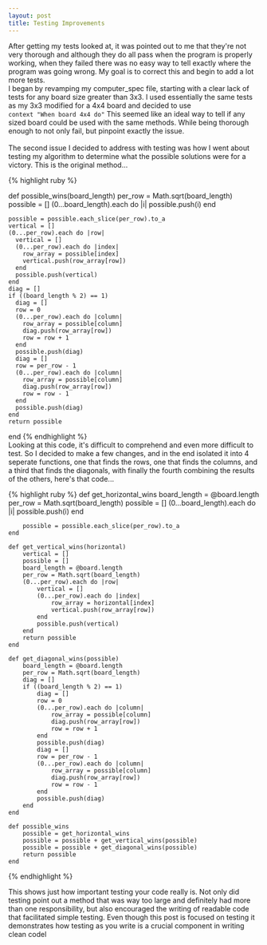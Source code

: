 ```yaml
---
layout: post
title: Testing Improvements
---
```


After getting my tests looked at, it was pointed out to me that they're not very thorough and although they do all pass when the program is properly working, when they failed there was no easy way to tell exactly where the program was going wrong. My goal is to correct this and begin to add a lot more tests.<br> I began by revamping my computer_spec file, starting with a clear lack of tests for any board size greater than 3x3. I used essentially the same tests as my 3x3 modified for a 4x4 board and decided to use 
<br>`context "When board 4x4 do"` 
This seemed like an ideal way to tell if any sized board could be used with the same methods. While being thorough enough to not only fail, but pinpoint exactly the issue.
<br><br>
The second issue I decided to address with testing was how I went about testing my algorithm to determine what the possible solutions were for a victory. This is the original method...
<br>

{% highlight ruby %}

  def possible_wins(board_length)
    per_row = Math.sqrt(board_length)
    possible = []
    (0...board_length).each do |i|
      possible.push(i)
    end
    
    possible = possible.each_slice(per_row).to_a
    vertical = []
    (0...per_row).each do |row|
      vertical = []
      (0...per_row).each do |index|
        row_array = possible[index]
        vertical.push(row_array[row])
      end
      possible.push(vertical)
    end
    diag = []
    if ((board_length % 2) == 1)
      diag = []
      row = 0
      (0...per_row).each do |column|
        row_array = possible[column]
        diag.push(row_array[row])
        row = row + 1
      end
      possible.push(diag)
      diag = []
      row = per_row - 1
      (0...per_row).each do |column|
        row_array = possible[column]
        diag.push(row_array[row])
        row = row - 1
      end
      possible.push(diag)
    end
    return possible
  end
{% endhighlight %}
<br>
Looking at this code, it's difficult to comprehend and even more difficult to test. So I decided to make a few changes, and in the end isolated it into 4 seperate functions, one that finds the rows, one that finds the columns, and a third that finds the diagonals, with finally the fourth combining the results of the others, here's that code...

{% highlight ruby %}
	def get_horizontal_wins
		board_length = @board.length
		per_row = Math.sqrt(board_length)
		possible = []
		(0...board_length).each do |i|
			possible.push(i)
		end

		possible = possible.each_slice(per_row).to_a
	end

	def get_vertical_wins(horizontal)
		vertical = []
		possible = []
		board_length = @board.length
		per_row = Math.sqrt(board_length)
		(0...per_row).each do |row|
			vertical = []
			(0...per_row).each do |index|
				row_array = horizontal[index]
				vertical.push(row_array[row])
			end
			possible.push(vertical)
		end
		return possible
	end

	def get_diagonal_wins(possible)
		board_length = @board.length
		per_row = Math.sqrt(board_length)
		diag = []
		if ((board_length % 2) == 1)
			diag = []
			row = 0
			(0...per_row).each do |column|
				row_array = possible[column]
				diag.push(row_array[row])
				row = row + 1
			end
			possible.push(diag)
			diag = []
			row = per_row - 1
			(0...per_row).each do |column|
				row_array = possible[column]
				diag.push(row_array[row])
				row = row - 1
			end
			possible.push(diag)
		end
	end

	def possible_wins
		possible = get_horizontal_wins
		possible = possible + get_vertical_wins(possible)
		possible = possible + get_diagonal_wins(possible)
		return possible
	end
{% endhighlight %}

This shows just how important testing your code really is. Not only did testing point out a method that was way too large and definitely had more than one responsibility, but also encouraged the writing of readable code that facilitated simple testing. Even though this post is focused on testing it demonstrates how testing as you write is a crucial component in writing clean codel